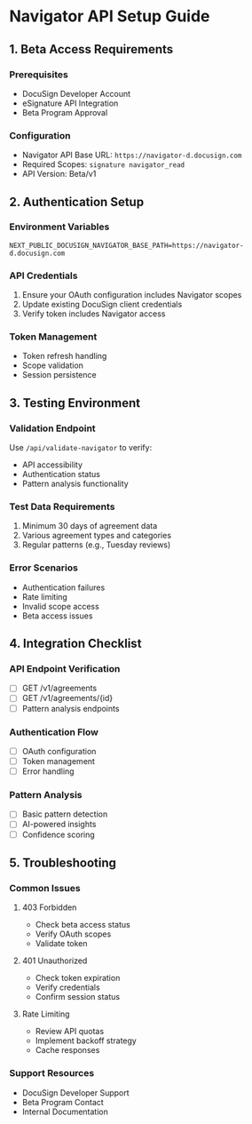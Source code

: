 # Navigator API Setup Guide

## 1. Beta Access Requirements

### Prerequisites
- DocuSign Developer Account
- eSignature API Integration
- Beta Program Approval

### Configuration
- Navigator API Base URL: `https://navigator-d.docusign.com`
- Required Scopes: `signature navigator_read`
- API Version: Beta/v1

## 2. Authentication Setup

### Environment Variables
```env
NEXT_PUBLIC_DOCUSIGN_NAVIGATOR_BASE_PATH=https://navigator-d.docusign.com
```

### API Credentials
1. Ensure your OAuth configuration includes Navigator scopes
2. Update existing DocuSign client credentials
3. Verify token includes Navigator access

### Token Management
- Token refresh handling
- Scope validation
- Session persistence

## 3. Testing Environment

### Validation Endpoint
Use `/api/validate-navigator` to verify:
- API accessibility
- Authentication status
- Pattern analysis functionality

### Test Data Requirements
1. Minimum 30 days of agreement data
2. Various agreement types and categories
3. Regular patterns (e.g., Tuesday reviews)

### Error Scenarios
- Authentication failures
- Rate limiting
- Invalid scope access
- Beta access issues

## 4. Integration Checklist

### API Endpoint Verification
- [ ] GET /v1/agreements
- [ ] GET /v1/agreements/{id}
- [ ] Pattern analysis endpoints

### Authentication Flow
- [ ] OAuth configuration
- [ ] Token management
- [ ] Error handling

### Pattern Analysis
- [ ] Basic pattern detection
- [ ] AI-powered insights
- [ ] Confidence scoring

## 5. Troubleshooting

### Common Issues
1. 403 Forbidden
   - Check beta access status
   - Verify OAuth scopes
   - Validate token

2. 401 Unauthorized
   - Check token expiration
   - Verify credentials
   - Confirm session status

3. Rate Limiting
   - Review API quotas
   - Implement backoff strategy
   - Cache responses

### Support Resources
- DocuSign Developer Support
- Beta Program Contact
- Internal Documentation 